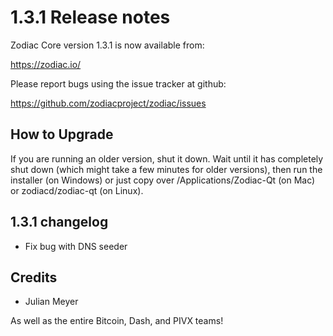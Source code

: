 1.3.1 Release notes
====================

Zodiac Core version 1.3.1 is now available from:

  https://zodiac.io/

Please report bugs using the issue tracker at github:

  https://github.com/zodiacproject/zodiac/issues


How to Upgrade
--------------

If you are running an older version, shut it down. Wait until it has completely
shut down (which might take a few minutes for older versions), then run the
installer (on Windows) or just copy over /Applications/Zodiac-Qt (on Mac) or
zodiacd/zodiac-qt (on Linux).


1.3.1 changelog
----------------

- Fix bug with DNS seeder


Credits
--------

- Julian Meyer

As well as the entire Bitcoin, Dash, and PIVX teams!